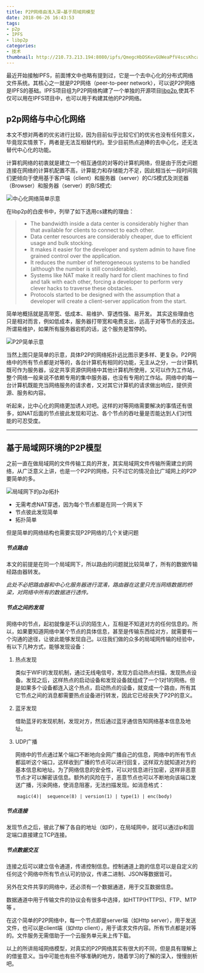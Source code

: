 ```yaml
---
title: P2P网络由浅入深—基于局域网模型
date: 2018-06-26 16:43:53
tags:
- p2p
- IPFS
- libp2p
categories:
- 技术
thumbnail: http://210.73.213.194:8080/ipfs/QmegcHbDSKevGUWeaPfV4scsKhcaURw2PhSTXbAcSbLy15
---
```


最近开始接触IPFS，前面博文中也略有提到过，它是一个去中心化的分布式网络文件系统。其核心之一就是P2P网络（peer-to-peer network），可以说P2P网络是IPFS的基础。IPFS项目组为P2P网络构建了一个单独的开源项目[libp2p](https://github.com/libp2p/libp2p),使其不仅可以用在IPFS项目中，也可以用于构建其他的P2P网络。


## p2p网络与中心化网络

本文不想对两者的优劣进行比较，因为目前似乎比较它们的优劣也没有任何意义，毕竟现实情景下，两者是无法互相替代的。至少目前热点追捧的去中心化，还无法替代中心化的功能。

计算机网络的初衷就是建立一个相互通信的对等的计算机网络，但是由于历史问题连接在网络的计算机配置不高，计算能力和存储能力不足，因此相当长一段时间我们更倾向于使用基于客户端（client）和服务器（server）的C/S模式及浏览器（Browser）和服务器（server）的B/S模式:

![中心化网络简单示意](\res\p2p-network-1\中心化网络示意.png)

在libp2p的白皮书中，列举了如下选用cs建构的理由：
> - The bandwidth inside a data center is considerably higher than that available for clients to connect to each other.
> - Data center resources are considerably cheaper, due to efficient usage and bulk stocking.
> - It makes it easier for the developer and system admin to have fine grained control over the application.
> - It reduces the number of heterogeneous systems to be handled (although the number is still considerable).
> - Systems like NAT make it really hard for client machines to find and talk with each other, forcing a developer to perform very clever hacks to traverse these obstacles.
> - Protocols started to be designed with the assumption that a developer will create a client-server application from the start.

简单地概括就是高带宽、低成本、易维护、穿透性强、易开发。
其实这些理由也只是相对而言，例如低成本，服务器打带宽和电费支出，远高于对等节点的支出。所谓易维护，如果所有服务器宕机的话，这个服务是暂停的。

![P2P简单示意](\res\p2p-network-1\p2p简单拓扑.png)

当然上图只是简单的示意，具体P2P的网络拓扑远比图示更多样、更复杂。P2P网络中的所有节点都是对等的，各台计算机有相同的功能，无主从之分，一台计算机既可作为服务器，设定共享资源供网络中其他计算机所使用，又可以作为工作站，整个网络一般来说不依赖专用的集中服务器，也没有专用的工作站。网络中的每一台计算机既能充当网络服务的请求者，又对其它计算机的请求做出响应，提供资源、服务和内容。

听起来，比中心化的网络更加诱人对吧。这样的对等网络需要解决的事情还有很多，如NAT后面的节点彼此发现和可达、各个节点的吞吐量是否能达到人们对性能的可忍受度。
***
## 基于局域网环境的P2P模型

之前一直在做局域网的文件传输工具的开发，其实局域网文件传输所需建立的网络，从广泛意义上讲，也是一个P2P的网络，只不过它的情况会比广域网上的P2P要简单的多。

![局域网下的p2p拓扑](\res\p2p-network-1\局域网下的p2p.png)
- 无需考虑NAT穿透，因为每个节点都是在同一个网关下
- 节点彼此发现简单
- 拓扑简单

但是简单的网络结构也需要实现P2P网络的几个关键问题

##### 节点路由
本文的前提是在同一个局域网下，所以路由的问题就比较简单了，所有的数据传输经路由器转发。

*此处不必把路由器和中心化服务器进行混淆，路由器在这里只充当网络数据的桥梁，对网络中所有的数据进行透传。*

##### 节点之间的发现
网络中的节点，起初就像是不认识的陌生人，互相是不知道对方的任何信息的。所以，如果要知道网络中某个节点的具体信息，甚至是传输东西给对方，就需要有一个沟通的途径，让彼此能够发现自己。以往我们做的众多的局域网传输的经验中，有以下几种方式，能够发现设备：
1. 热点发现

    类似于WIFI的发现机制，通过无线电信号，发现方启动热点扫描，发现热点设备。发现之后，这样热点的启动设备和发现设备就组成了一个1对1的网络。但是如果多个设备都连入这个热点，启动热点的设备，就变成一个路由，所有其它节点之间的消息都需要热点设备进行转发，因此它已经丧失了P2P的意义。
2. 蓝牙发现
    
    借助蓝牙的发现机制，发现对方，然后通过蓝牙通信告知网络基本信息及地址。
3. UDP广播

    网络中的节点通过某个端口不断地向全网广播自己的信息，网络中的所有节点都监听这个端口，这样收到广播的节点可以进行回复，这样双方就知道对方的基本信息和地址。为了网络信息的安全性，可以对信息进行加密，这样非恶意节点才可以解密该信息。额外的风险在于，恶意节点也可以不断地向该端口发送广播，污染网络，使消息阻塞，无法扫描发现。如消息格式：
    
```    
    magic(4)|  sequence(8) | version(1) | type(1) | enc(body)
```

##### 节点连接
发现节点之后，彼此了解了各自的地址（如IP），在局域网中，就可以通过ip和固定端口直接建立TCP连接。

##### 节点数据交互

连接之后可以建立信令通道，传递控制信息。控制通道上跑的信息可以是自定义的任何这个网络中所有节点认可的协议，传递二进制、JSON等数据皆可。

另外在文件共享的网络中，还必须有一个数据通道，用于交互数据信息。

数据通道中用于传输文件的协议会有很多中选择，如HTTP(HTTPS)、FTP、MTP等
。

在这个简单的P2P网络中，每一个节点即是server端（如Http server），用于发送文件，也可以是client端（如http client），用于请求文件内容。所有节点都是对等的。文件服务无需借助于一个云服务单元来上传下载。

以上的所讲局域网络模型，对真实的P2P网络其实有很大的不同，但是具有理解上的借鉴意义。当中可能也有些不够准确的地方，随着学习的了解的深入，慢慢剖析吧。